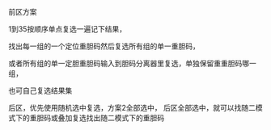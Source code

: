 
前区方案

1到35按顺序单点复选一遍记下结果，

找出每一组的一个定位重胆码然后复选所有组的单一重胆码，

或者所有组的单一定胆重胆码输入到胆码分离器里复选，单独保留重重胆码哪一组，


也可自己复选结果集




后区，优先使用随机选中复选，方案2全部选中， 后区全部选中，就可以找随二模式下的重胆码或叠加复选找出随二模式下的重胆码









